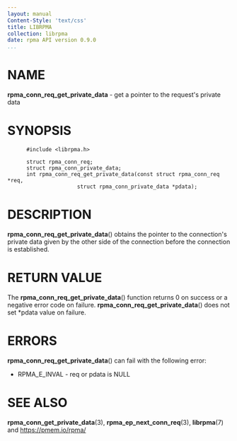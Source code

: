 ```yaml
---
layout: manual
Content-Style: 'text/css'
title: LIBRPMA
collection: librpma
date: rpma API version 0.9.0
...
```


[comment]: <> (SPDX-License-Identifier: BSD-3-Clause)
[comment]: <> (Copyright 2020, Intel Corporation)

NAME
====

**rpma\_conn\_req\_get\_private\_data** - get a pointer to the
request\'s private data

SYNOPSIS
========

          #include <librpma.h>

          struct rpma_conn_req;
          struct rpma_conn_private_data;
          int rpma_conn_req_get_private_data(const struct rpma_conn_req *req,
                          struct rpma_conn_private_data *pdata);

DESCRIPTION
===========

**rpma\_conn\_req\_get\_private\_data**() obtains the pointer to the
connection\'s private data given by the other side of the connection
before the connection is established.

RETURN VALUE
============

The **rpma\_conn\_req\_get\_private\_data**() function returns 0 on
success or a negative error code on failure.
**rpma\_conn\_req\_get\_private\_data**() does not set \*pdata value on
failure.

ERRORS
======

**rpma\_conn\_req\_get\_private\_data**() can fail with the following
error:

-   RPMA\_E\_INVAL - req or pdata is NULL

SEE ALSO
========

**rpma\_conn\_get\_private\_data**(3), **rpma\_ep\_next\_conn\_req**(3),
**librpma**(7) and https://pmem.io/rpma/
